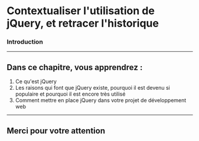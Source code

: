<!-- footer: Copyright 2017 © Glenn ROLLAND – Reproduction interdite -->

<link rel="stylesheet" href="../../assets/style.css" />

# Contextualiser l'utilisation de jQuery, et retracer l'historique

### Introduction

----

## Dans ce chapitre, vous apprendrez : 

1. Ce qu'est jQuery
2. Les raisons qui font que jQuery existe, pourquoi il est devenu si populaire et pourquoi il est encore très utilisé
3. Comment mettre en place jQuery dans votre projet de développement web

----

## Merci pour votre attention 
